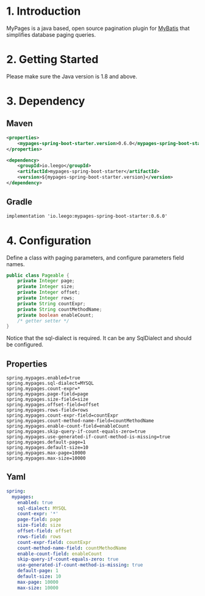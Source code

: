# 1. Introduction

MyPages is a java based, open source pagination plugin for [MyBatis](https://github.com/mybatis/mybatis-3) that simplifies database paging queries.

# 2. Getting Started

Please make sure the Java version is 1.8 and above.

# 3. Dependency

## Maven

```xml
<properties>
    <mypages-spring-boot-starter.version>0.6.0</mypages-spring-boot-starter.version>
</properties>

<dependency>
    <groupId>io.leego</groupId>
    <artifactId>mypages-spring-boot-starter</artifactId>
    <version>${mypages-spring-boot-starter.version}</version>
</dependency>
```

## Gradle

```xml
implementation 'io.leego:mypages-spring-boot-starter:0.6.0'
```

# 4. Configuration

Define a class with paging parameters, and configure parameters field names.

```java
public class Pageable {
    private Integer page;
    private Integer size;
    private Integer offset;
    private Integer rows;
    private String countExpr;
    private String countMethodName;
    private boolean enableCount;
    /* getter setter */
}
```

Notice that the sql-dialect is required. It can be any SqlDialect and should be configured.

## Properties

```properties
spring.mypages.enabled=true
spring.mypages.sql-dialect=MYSQL
spring.mypages.count-expr=*
spring.mypages.page-field=page
spring.mypages.size-field=size
spring.mypages.offset-field=offset
spring.mypages.rows-field=rows
spring.mypages.count-expr-field=countExpr
spring.mypages.count-method-name-field=countMethodName
spring.mypages.enable-count-field=enableCount
spring.mypages.skip-query-if-count-equals-zero=true
spring.mypages.use-generated-if-count-method-is-missing=true
spring.mypages.default-page=1
spring.mypages.default-size=10
spring.mypages.max-page=10000
spring.mypages.max-size=10000
```

## Yaml

```yaml
spring:
  mypages:
    enabled: true
    sql-dialect: MYSQL
    count-expr: '*'
    page-field: page
    size-field: size
    offset-field: offset
    rows-field: rows
    count-expr-field: countExpr
    count-method-name-field: countMethodName
    enable-count-field: enableCount
    skip-query-if-count-equals-zero: true
    use-generated-if-count-method-is-missing: true
    default-page: 1
    default-size: 10
    max-page: 10000
    max-size: 10000
```